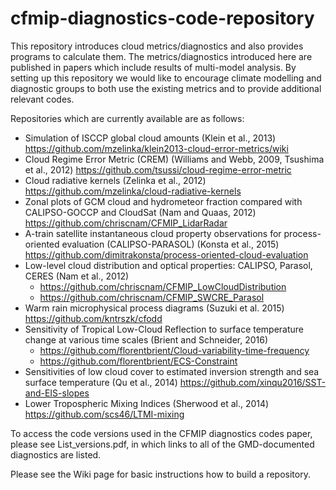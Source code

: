 # cfmip-diagnostics-code-repository
This repository introduces cloud metrics/diagnostics and also provides programs to calculate them.
The metrics/diagnostics introduced here are published in papers which include results of multi-model analysis. By setting up 
this repository we would like to encourage climate modelling and diagnostic groups to both use the existing metrics and to provide additional relevant codes.

Repositories which are currently available are as follows: 

   * Simulation of ISCCP global cloud amounts (Klein et al., 2013) https://github.com/mzelinka/klein2013-cloud-error-metrics/wiki
   * Cloud Regime Error Metric (CREM) (Williams and Webb, 2009, Tsushima et al., 2012) https://github.com/tsussi/cloud-regime-error-metric
   * Cloud radiative kernels (Zelinka et al., 2012) https://github.com/mzelinka/cloud-radiative-kernels
   *  Zonal plots of GCM cloud and hydrometeor fraction compared with CALIPSO-GOCCP and CloudSat (Nam and Quaas, 2012) https://github.com/chriscnam/CFMIP_LidarRadar
   * A-train satellite instantaneous cloud property observations for process-oriented evaluation (CALIPSO-PARASOL) (Konsta et al., 2015) https://github.com/dimitrakonsta/process-oriented-cloud-evaluation
   * Low-level cloud distribution and optical properties: CALIPSO, Parasol, CERES (Nam et al., 2012)
      * https://github.com/chriscnam/CFMIP_LowCloudDistribution
      * https://github.com/chriscnam/CFMIP_SWCRE_Parasol
   * Warm rain microphysical process diagrams (Suzuki et al. 2015) https://github.com/kntrszk/cfodd
   * Sensitivity of Tropical Low-Cloud Reflection to surface temperature change at various time scales (Brient and Schneider, 2016)
      * https://github.com/florentbrient/Cloud-variability-time-frequency
      * https://github.com/florentbrient/ECS-Constraint
   * Sensitivities of low cloud cover to estimated inversion strength and sea surface temperature (Qu et al., 2014) https://github.com/xinqu2016/SST-and-EIS-slopes
   * Lower Tropospheric Mixing Indices (Sherwood et al., 2014) https://github.com/scs46/LTMI-mixing

To access the code versions used in the CFMIP diagnostics codes paper, please see List_versions.pdf, in which links to all of the  GMD-documented diagnostics are listed.

Please see the Wiki page for basic instructions how to build a repository.







 
